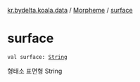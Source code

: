 [kr.bydelta.koala.data](../index.md) / [Morpheme](index.md) / [surface](./surface.md)

# surface

`val surface: `[`String`](https://kotlinlang.org/api/latest/jvm/stdlib/kotlin/-string/index.html)

형태소 표면형 String

